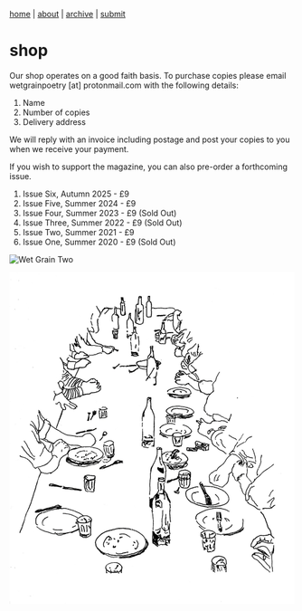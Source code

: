 [home](index.md) | [about](about.md) | [archive](archive.md)  |  [submit](submit.md)
# shop

Our shop operates on a good faith basis. To purchase copies please email wetgrainpoetry [at] protonmail.com with the following details:

1. Name
2. Number of copies
3. Delivery address

We will reply with an invoice including postage and post your copies to you when we receive your payment. 

If you wish to support the magazine, you can also pre-order a forthcoming issue.

1. Issue Six, Autumn 2025 - £9
2. Issue Five, Summer 2024 - £9
3. Issue Four, Summer 2023 - £9 (Sold Out)
4. Issue Three, Summer 2022 - £9 (Sold Out)
5. Issue Two, Summer 2021 - £9
6. Issue One, Summer 2020 - £9 (Sold Out)

![Wet Grain Two](wetgraintwo2.jpeg)

<p align="center">
  <img src="table.jpeg" alt="banquet" width="800">
</p>
